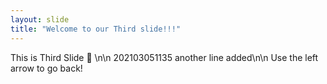 ```yaml
---
layout: slide
title: "Welcome to our Third slide!!!"
---
```

This is Third Slide :tada: \n\n
202103051135 another line added\n\n
Use the left arrow to go back!
